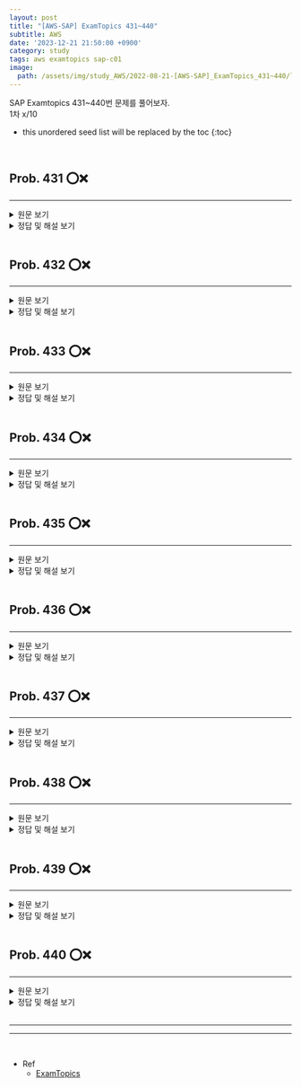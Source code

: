 ```yaml
---
layout: post
title: "[AWS-SAP] ExamTopics 431~440"
subtitle: AWS
date: '2023-12-21 21:50:00 +0900'
category: study
tags: aws examtopics sap-c01
image:
  path: /assets/img/study_AWS/2022-08-21-[AWS-SAP]_ExamTopics_431~440/logo.png
---
```


SAP Examtopics 431~440번 문제를 풀어보자.<br>
1차 x/10<br>

<!--more-->

* this unordered seed list will be replaced by the toc
{:toc}

<br>

## Prob. 431 ⭕❌
---

<details>
<summary>원문 보기</summary>
<div markdown="1">
<br>
A company is using an Amazon CloudFront distribution to distribute both static and dynamic content from a web application running behind an Application Load
Balancer. The web application requires user authorization and session tracking for dynamic content. The CloudFront distribution has a single cache behavior configured to forward the Authorization, Host, and User-Agent HTTP whitelist headers and a session cookie to the origin. All other cache behavior settings are set to their default value.
A valid ACM certificate is applied to the CloudFront distribution with a matching CNAME in the distribution settings. The ACM certificate is also applied to the
HTTPS listener for the Application Load Balancer. The CloudFront origin protocol policy is set to HTTPS only. Analysis of the cache statistics report shows that the miss rate for this distribution is very high.
What can the Solutions Architect do to improve the cache hit rate for this distribution without causing the SSL/TLS handshake between CloudFront and the
Application Load Balancer to fail?
A. Create two cache behaviors for static and dynamic content. Remove the User-Agent and Host HTTP headers from the whitelist headers section on both of the cache behaviors. Remove the session cookie from the whitelist cookies section and the Authorization HTTP header from the whitelist headers section for cache behavior configured for static content.
B. Remove the User-Agent and Authorization HTTP headers from the whitelist headers section of the cache behavior. Then update the cache behavior to use presigned cookies for authorization.
C. Remove the Host HTTP header from the whitelist headers section and remove the session cookie from the whitelist cookies section for the default cache behavior. Enable automatic object compression and use Lambda@Edge viewer request events for user authorization.
D. Create two cache behaviors for static and dynamic content. Remove the User-Agent HTTP header from the whitelist headers section on both of the cache behaviors. Remove the session cookie from the whitelist cookies section and the Authorization HTTP header from the whitelist headers section for cache behavior configured for static content.
</div>
</details>

<details>
<summary>정답 및 해설 보기</summary>
<div markdown="1">
<br>
Answer : 

해설 : 


1차 시도 :  <br>
</div>
</details>

<br>

## Prob. 432 ⭕❌
---

<details>
<summary>원문 보기</summary>
<div markdown="1">
<br>

</div>
</details>

<details>
<summary>정답 및 해설 보기</summary>
<div markdown="1">
<br>
Answer : 

해설 : 


1차 시도 :  <br>
</div>
</details>

<br>


## Prob. 433 ⭕❌
---

<details>
<summary>원문 보기</summary>
<div markdown="1">
<br>

</div>
</details>

<details>
<summary>정답 및 해설 보기</summary>
<div markdown="1">
<br>
Answer : 

해설 : 


1차 시도 :  <br>
</div>
</details>

<br>

## Prob. 434 ⭕❌
---

<details>
<summary>원문 보기</summary>
<div markdown="1">
<br>

</div>
</details>

<details>
<summary>정답 및 해설 보기</summary>
<div markdown="1">
<br>
Answer : 

해설 : 


1차 시도 :  <br>
</div>
</details>

<br>

## Prob. 435 ⭕❌
---

<details>
<summary>원문 보기</summary>
<div markdown="1">
<br>

</div>
</details>

<details>
<summary>정답 및 해설 보기</summary>
<div markdown="1">
<br>
Answer : 

해설 : 


1차 시도 :  <br>
</div>
</details>

<br>

## Prob. 436 ⭕❌
---

<details>
<summary>원문 보기</summary>
<div markdown="1">
<br>

</div>
</details>

<details>
<summary>정답 및 해설 보기</summary>
<div markdown="1">
<br>
Answer : 

해설 : 


1차 시도 :  <br>
</div>
</details>

<br>

## Prob. 437 ⭕❌
---

<details>
<summary>원문 보기</summary>
<div markdown="1">
<br>

</div>
</details>

<details>
<summary>정답 및 해설 보기</summary>
<div markdown="1">
<br>
Answer : 

해설 : 


1차 시도 :  <br>
</div>
</details>

<br>

## Prob. 438 ⭕❌
---

<details>
<summary>원문 보기</summary>
<div markdown="1">
<br>

</div>
</details>

<details>
<summary>정답 및 해설 보기</summary>
<div markdown="1">
<br>
Answer : 

해설 : 


1차 시도 :  <br>
</div>
</details>

<br>

## Prob. 439 ⭕❌
---

<details>
<summary>원문 보기</summary>
<div markdown="1">
<br>

</div>
</details>

<details>
<summary>정답 및 해설 보기</summary>
<div markdown="1">
<br>
Answer : 

해설 : 


1차 시도 :  <br>
</div>
</details>

<br>

## Prob. 440 ⭕❌
---

<details>
<summary>원문 보기</summary>
<div markdown="1">
<br>

</div>
</details>

<details>
<summary>정답 및 해설 보기</summary>
<div markdown="1">
<br>
Answer : 

해설 : 


1차 시도 :  <br>
</div>
</details>

<br>
<hr/>
<hr/>
<br>

* Ref
  - [ExamTopics](https://www.examtopics.com/exams/amazon/aws-certified-solutions-architect-professional/view/44/)


